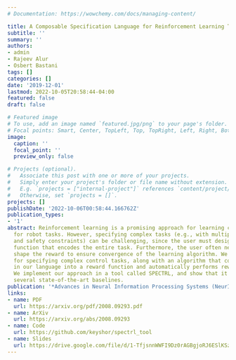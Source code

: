 ```yaml
---
# Documentation: https://wowchemy.com/docs/managing-content/

title: A Composable Specification Language for Reinforcement Learning Tasks
subtitle: ''
summary: ''
authors:
- admin
- Rajeev Alur
- Osbert Bastani
tags: []
categories: []
date: '2019-12-01'
lastmod: 2022-10-05T20:58:44-04:00
featured: false
draft: false

# Featured image
# To use, add an image named `featured.jpg/png` to your page's folder.
# Focal points: Smart, Center, TopLeft, Top, TopRight, Left, Right, BottomLeft, Bottom, BottomRight.
image:
  caption: ''
  focal_point: ''
  preview_only: false

# Projects (optional).
#   Associate this post with one or more of your projects.
#   Simply enter your project's folder or file name without extension.
#   E.g. `projects = ["internal-project"]` references `content/project/deep-learning/index.md`.
#   Otherwise, set `projects = []`.
projects: []
publishDate: '2022-10-06T00:58:44.166762Z'
publication_types:
- '1'
abstract: Reinforcement learning is a promising approach for learning control policies
  for robot tasks. However, specifying complex tasks (e.g., with multiple objectives
  and safety constraints) can be challenging, since the user must design a reward
  function that encodes the entire task. Furthermore, the user often needs to manually
  shape the reward to ensure convergence of the learning algorithm. We propose a language
  for specifying complex control tasks, along with an algorithm that compiles specifications
  in our language into a reward function and automatically performs reward shaping.
  We implement our approach in a tool called SPECTRL, and show that it outperforms
  several state-of-the-art baselines.
publication: '*Advances in Neural Information Processing Systems (NeurIPS)*'
links:
- name: PDF
  url: https://arxiv.org/pdf/2008.09293.pdf
- name: ArXiv
  url: https://arxiv.org/abs/2008.09293
- name: Code
  url: https://github.com/keyshor/spectrl_tool
- name: Slides
  url: https://drive.google.com/file/d/1-TfjsnnWWFI9Dz0rAGBgjoRJ6ESlKSzJ/view?usp=sharing
---
```

